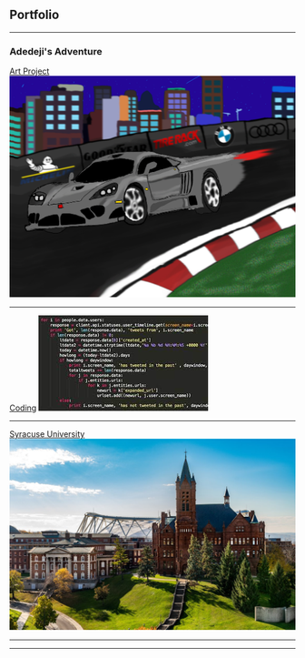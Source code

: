 ## Portfolio

---

### Adedeji's Adventure 

[Art Project](/sample_page)
<img src="images/Saleen s7 sketch project.jpg?raw=true"/>

---
[Coding](/pdf/sample_presentation.pdf)
<img src="images/coding.jpg?raw=true"/>

---
[Syracuse University](http://example.com/)
<img src="images/syracuse.jpg?raw=true"/>

---

<!-- ### Category Name 2

- [Project 1 Title](http://example.com/)
- [Project 2 Title](http://example.com/)
- [Project 3 Title](http://example.com/)
- [Project 4 Title](http://example.com/)
- [Project 5 Title](http://example.com/)

--- -->




---

